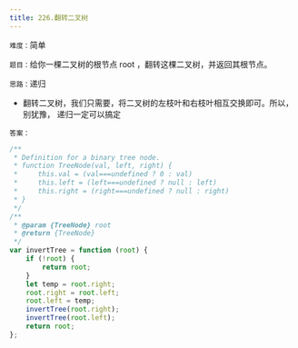 ```yaml
---
title: 226.翻转二叉树
---
```


`难度：`简单

`题目：`给你一棵二叉树的根节点 root ，翻转这棵二叉树，并返回其根节点。

`思路：`递归

-   翻转二叉树，我们只需要，将二叉树的左枝叶和右枝叶相互交换即可。所以，别犹豫，
    递归一定可以搞定

`答案：`

```js
/**
 * Definition for a binary tree node.
 * function TreeNode(val, left, right) {
 *     this.val = (val===undefined ? 0 : val)
 *     this.left = (left===undefined ? null : left)
 *     this.right = (right===undefined ? null : right)
 * }
 */
/**
 * @param {TreeNode} root
 * @return {TreeNode}
 */
var invertTree = function (root) {
	if (!root) {
		return root;
	}
	let temp = root.right;
	root.right = root.left;
	root.left = temp;
	invertTree(root.right);
	invertTree(root.left);
	return root;
};
```
